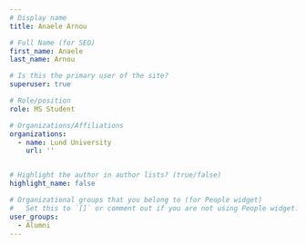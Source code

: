 ```yaml
---
# Display name
title: Anaele Arnou

# Full Name (for SEO)
first_name: Anaele
last_name: Arnou

# Is this the primary user of the site?
superuser: true

# Role/position
role: MS Student

# Organizations/Affiliations
organizations:
  - name: Lund University
    url: ''


# Highlight the author in author lists? (true/false)
highlight_name: false

# Organizational groups that you belong to (for People widget)
#   Set this to `[]` or comment out if you are not using People widget.
user_groups:
  - Alumni
---
```

